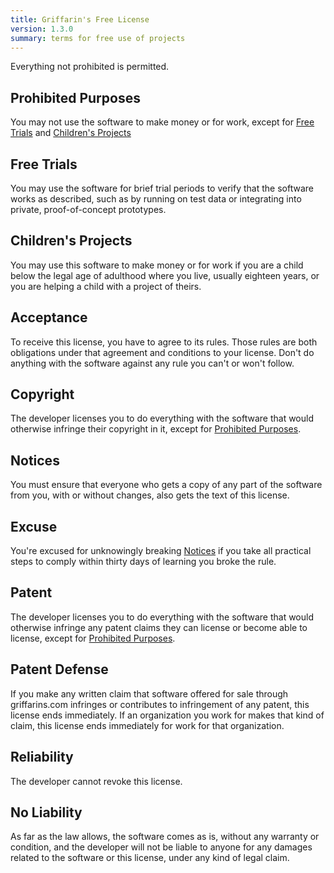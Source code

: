 ```yaml
---
title: Griffarin's Free License
version: 1.3.0
summary: terms for free use of projects
---
```


Everything not prohibited is permitted.

<h2 id="prohibited-purposes">Prohibited Purposes</h2>

You may not use the software to make money or for work, except for [Free Trials](#free-trials) and [Children's Projects](#childrens-projects)

<h2 id="free-trials">Free Trials</h2>

You may use the software for brief trial periods to verify that the software works as described, such as by running on test data or integrating into private, proof-of-concept prototypes.

<h2 id="childrens-projects" markdown="1">Children's Projects</h2>

You may use this software to make money or for work if you are a child below the legal age of adulthood where you live, usually eighteen years, or you are helping a child with a project of theirs.

<h2 id="acceptance">Acceptance</h2>

To receive this license, you have to agree to its rules.  Those rules are both obligations under that agreement and conditions to your license.  Don't do anything with the software against any rule you can't or won't follow.

<h2 id="copyright">Copyright</h2>

The developer licenses you to do everything with the software that would otherwise infringe their copyright in it, except for [Prohibited Purposes](#prohibited-purposes).

<h2 id="notices">Notices</h2>

You must ensure that everyone who gets a copy of any part of the software from you, with or without changes, also gets the text of this license.

<h2 id="excuse">Excuse</h2>

You're excused for unknowingly breaking [Notices](#notices) if you take all practical steps to comply within thirty days of learning you broke the rule.

<h2 id="patent">Patent</h2>

The developer licenses you to do everything with the software that would otherwise infringe any patent claims they can license or become able to license, except for [Prohibited Purposes](#prohibited-purposes).

<h2 id="patent-defense">Patent Defense</h2>

If you make any written claim that software offered for sale through griffarins.com infringes or contributes to infringement of any patent, this license ends immediately. If an organization you work for makes that kind of claim, this license ends immediately for work for that organization.

<h2 id="reliability">Reliability</h2>

The developer cannot revoke this license.

<h2 id="no-liability">No Liability</h2>

<span class="conspicuous" markdown="1">As far as the law allows, the software comes as is, without any warranty or condition, and the developer will not be liable to anyone for any damages related to the software or this license, under any kind of legal claim.</span>
